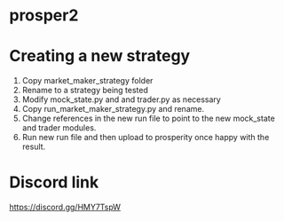 # prosper2

# Creating a new strategy
1. Copy market_maker_strategy folder
2. Rename to a strategy being tested
3. Modify mock_state.py and and trader.py as necessary
4. Copy run_market_maker_strategy.py and rename.
5. Change references in the new run file to point to the new mock_state and trader modules.
6. Run new run file and then upload to prosperity once happy with the result.

# Discord link
https://discord.gg/HMY7TspW


